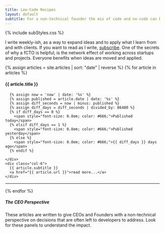 ```yaml
---
title: Low-Code Recipes
layout: default
subtitle: For a non-technical founder the mix of code and no-code can be a challenge. Here are some approaches to demystify the decision-making processes.
---
```


{% include subStyles.css %}

I write weekly-ish, as a way to expand ideas and to apply
what I learn from and with clients. If you want to read as
I write, [subscribe](https://lowcodecto.com/subscribe). One of
the secrets of why a fCTO is helpful, is the network effect of
working across startups and projects. Everyone benefits when
ideas are moved and applied.


{% assign articles = site.articles | sort: "date" | reverse %}
{% for article in articles %}
  <div class="row">
    <div class="col-6">
      <h4>
        {{ article.title }}
      </h4>

      {% assign now = 'now' | date: '%s' %}
      {% assign published = article.date | date: '%s' %}
      {% assign diff_seconds = now | minus: published %}
      {% assign diff_days = diff_seconds | divided_by: 86400 %}
      {% if diff_days == 0 %}
        <span style="font-size: 0.8em; color: #666;">Published today</span>
      {% elsif diff_days == 1 %}
        <span style="font-size: 0.8em; color: #666;">Published yesterday</span>
      {% else %}
        <span style="font-size: 0.8em; color: #666;">{{ diff_days }} days ago</span>
      {% endif %}

    </div>
    <div class="col-6">
      {{ article.subtitle }}
      <a href="{{ article.url }}">read more...</a>
    </div>
  </div>
  <hr>
{% endfor %}

<div class="mt-5 mb-5 tech-note">
    <h5>
     The CEO Perspective
    </h5>
    <p>
        These articles are written to give CEOs and Founders with
        a non-technical perspective on decisions that are often left
        to developers to address. Look for these panels to understand
        the impact.
    </p>
</div>

<style>
 hr { border: 1px solid #DFDFDF; }
</style>